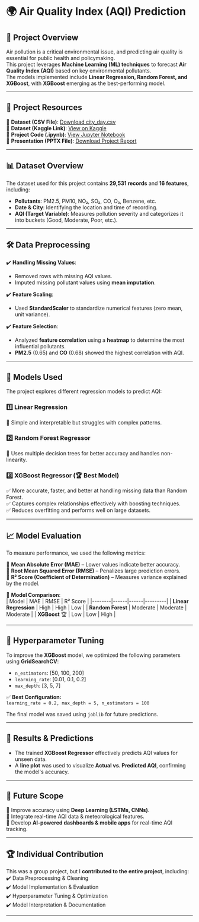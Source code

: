 # 🌍 Air Quality Index (AQI) Prediction  

## 📌 Project Overview  
Air pollution is a critical environmental issue, and predicting air quality is essential for public health and policymaking.  
This project leverages **Machine Learning (ML) techniques** to forecast **Air Quality Index (AQI)** based on key environmental pollutants.  
The models implemented include **Linear Regression, Random Forest, and XGBoost**, with **XGBoost** emerging as the best-performing model.  

---

## 📂 Project Resources  
🔹 **Dataset (CSV File)**: [Download city_day.csv](https://github.com/SunnyRao07/Air-Quality-Index-AQI-Prediction/blob/main/city_day.csv)  
🔹 **Dataset (Kaggle Link)**: [View on Kaggle](https://www.kaggle.com/code/anjusunilkumar/air-quality-index-prediction?select=city_day.csv)  
🔹 **Project Code (.ipynb)**: [View Jupyter Notebook](https://github.com/SunnyRao07/Air-Quality-Index-AQI-Prediction/blob/main/Code.ipynb)  
🔹 **Presentation (PPTX File)**: [Download Project Report](https://github.com/SunnyRao07/Air-Quality-Index-AQI-Prediction/blob/main/Report.pptx)  

---

## 📊 Dataset Overview  
The dataset used for this project contains **29,531 records** and **16 features**, including:  
- **Pollutants**: PM2.5, PM10, NO₂, SO₂, CO, O₃, Benzene, etc.  
- **Date & City**: Identifying the location and time of recording.  
- **AQI (Target Variable)**: Measures pollution severity and categorizes it into buckets (Good, Moderate, Poor, etc.).  

---

## 🛠 Data Preprocessing  
✔️ **Handling Missing Values**:  
- Removed rows with missing AQI values.  
- Imputed missing pollutant values using **mean imputation**.  

✔️ **Feature Scaling**:  
- Used **StandardScaler** to standardize numerical features (zero mean, unit variance).  

✔️ **Feature Selection**:  
- Analyzed **feature correlation** using a **heatmap** to determine the most influential pollutants.  
- **PM2.5** (0.65) and **CO** (0.68) showed the highest correlation with AQI.  

---

## 🤖 Models Used  
The project explores different regression models to predict AQI:  

### 1️⃣ **Linear Regression**  
🔹 Simple and interpretable but struggles with complex patterns.  

### 2️⃣ **Random Forest Regressor**  
🔹 Uses multiple decision trees for better accuracy and handles non-linearity.  

### 3️⃣ **XGBoost Regressor** (🏆 Best Model)  
✅ More accurate, faster, and better at handling missing data than Random Forest.  
✅ Captures complex relationships effectively with boosting techniques.  
✅ Reduces overfitting and performs well on large datasets.  

---

## 📈 Model Evaluation  
To measure performance, we used the following metrics:  

📌 **Mean Absolute Error (MAE)** – Lower values indicate better accuracy.  
📌 **Root Mean Squared Error (RMSE)** – Penalizes large prediction errors.  
📌 **R² Score (Coefficient of Determination)** – Measures variance explained by the model.  

📌 **Model Comparison**:  
| Model | MAE | RMSE | R² Score |
|--------|------|------|---------|
| **Linear Regression** | High | High | Low |
| **Random Forest** | Moderate | Moderate | Moderate |
| **XGBoost** 🏆 | Low | Low | High |

---

## 🔧 Hyperparameter Tuning  
To improve the **XGBoost** model, we optimized the following parameters using **GridSearchCV**:  
- `n_estimators`: [50, 100, 200]  
- `learning_rate`: [0.01, 0.1, 0.2]  
- `max_depth`: [3, 5, 7]  

✅ **Best Configuration:**  
`learning_rate = 0.2, max_depth = 5, n_estimators = 100`  

The final model was saved using `joblib` for future predictions.  

---

## 📌 Results & Predictions  
- The trained **XGBoost Regressor** effectively predicts AQI values for unseen data.  
- A **line plot** was used to visualize **Actual vs. Predicted AQI**, confirming the model's accuracy.  

---

## 🚀 Future Scope  
🔹 Improve accuracy using **Deep Learning (LSTMs, CNNs)**.  
🔹 Integrate real-time AQI data & meteorological features.  
🔹 Develop **AI-powered dashboards & mobile apps** for real-time AQI tracking.  

---

## 🏆 Individual Contribution  
This was a group project, but I **contributed to the entire project**, including:  
✔️ Data Preprocessing & Cleaning  
✔️ Model Implementation & Evaluation  
✔️ Hyperparameter Tuning & Optimization  
✔️ Model Interpretation & Documentation  

---
